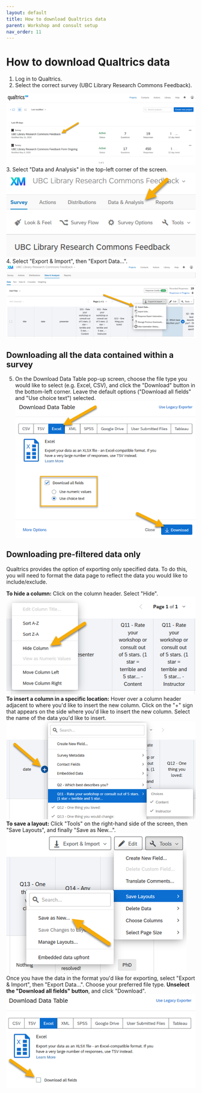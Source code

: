 ```yaml
---
layout: default
title: How to download Qualtrics data
parent: Workshop and consult setup
nav_order: 11
---
```


# How to download Qualtrics data
1. Log in to Qualtrics.
2. Select the correct survey (UBC Library Research Commons Feedback).    

![](../../assets/images/select_correct_survey.png)    
3. Select "Data and Analysis" in the top-left corner of the screen.    
![](../../assets/images/data_analysis_button.png)    
4. Select "Export & Import", then "Export Data...".    
![](../../assets/images/export_data_button.png)    
## Downloading all the data contained within a survey
5. On the Download Data Table pop-up screen, choose the file type you would like to select (e.g. Excel, CSV), and click the "Download" button in the bottom-left corner. Leave the default options ("Download all fields" and "Use choice text") selected.    
![](../../assets/images/data_download_popup_screen.png)    
## Downloading pre-filtered data only
Qualtrics provides the option of exporting only specified data. To do this, you will need to format the data page to reflect the data you would like to include/exclude.    
    
<b>To hide a column:</b> Click on the column header. Select "Hide".    
![](../../assets/images/hide_column.png)    
<b>To insert a column in a specific location:</b> Hover over a column header adjacent to where you'd like to insert the new column. Click on the "+" sign that appears on the side where you'd like to insert the new column. Select the name of the data you'd like to insert.    
![](../../assets/images/add_column.png)    
<b>To save a layout:</b> Click "Tools" on the right-hand side of the screen, then "Save Layouts", and finally "Save as New...".    
![](../../assets/images/save_layout.png)    
Once you have the data in the format you'd like for exporting, select "Export & Import", then "Export Data...". Choose your preferred file type. <b>Unselect the "Download all fields" button</b>, and click "Download".    
![](../../assets/images/data_download_unselect_all_fields.png)
